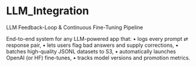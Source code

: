 # LLM_Integration

LLM Feedback-Loop & Continuous Fine-Tuning Pipeline

End-to-end system for any LLM-powered app that:
	•	logs every prompt ⇄ response pair,
	•	lets users flag bad answers and supply corrections,
	•	batches high-quality JSONL datasets to S3,
	•	automatically launches OpenAI (or HF) fine-tunes,
	•	tracks model versions and promotion metrics.
